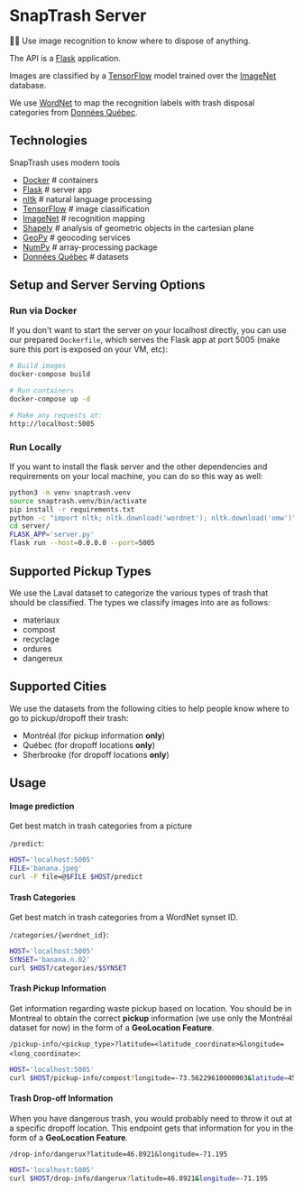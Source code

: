# SnapTrash Server

:ghost::put_litter_in_its_place: Use image recognition to know where to dispose of anything.

The API is a [Flask](http://flask.pocoo.org) application.

Images are classified by a [TensorFlow](https://www.tensorflow.org/) model trained over the [ImageNet](http://www.image-net.org/) database.

We use [WordNet](https://wordnet.princeton.edu/) to map the recognition labels with trash disposal categories from [Données Québec](https://www.donneesquebec.ca/recherche/fr/dataset/matieres-residuelles-acceptees-par-collecte).

## Technologies
SnapTrash uses modern tools
* [Docker](https://www.docker.com/) # containers
* [Flask](http://flask.pocoo.org) # server app
* [nltk](https://pypi.org/project/nltk/) # natural language processing
* [TensorFlow](https://www.tensorflow.org/) # image classification
* [ImageNet](https://wordnet.princeton.edu/) # recognition mapping
* [Shapely](https://pypi.org/project/Shapely/) # analysis of geometric objects in the cartesian plane
* [GeoPy](https://pypi.org/project/geopy/) # geocoding services
* [NumPy](https://pypi.org/project/numpy/) # array-processing package
* [Données Québec](https://www.donneesquebec.ca/recherche/fr/dataset/matieres-residuelles-acceptees-par-collecte) # datasets

## Setup and Server Serving Options
### Run via Docker
If you don't want to start the server on your localhost directly, you can use our prepared `Dockerfile`, which serves the Flask app at port 5005 (make sure this port is exposed on your VM, etc):

```sh
# Build images
docker-compose build

# Run containers
docker-compose up -d

# Make any requests at:
http://localhost:5005
```

### Run Locally
If you want to install the flask server and the other dependencies and requirements on your local machine, you can do so this way as well:

```sh
python3 -m venv snaptrash.venv
source snaptrash.venv/bin/activate
pip install -r requirements.txt
python -c "import nltk; nltk.download('wordnet'); nltk.download('omw')"
cd server/
FLASK_APP='server.py'
flask run --host=0.0.0.0 --port=5005
```

## Supported Pickup Types
We use the Laval dataset to categorize the various types of trash that should be classified. The types we classify images into are as follows:

* materiaux
* compost
* recyclage
* ordures
* dangereux

## Supported Cities
We use the datasets from the following cities to help people know where to go to pickup/dropoff their trash:

* Montréal (for pickup information **only**)
* Québec (for dropoff locations **only**)
* Sherbrooke (for dropoff locations **only**)

## Usage

#### Image prediction
Get best match in trash categories from a picture

`/predict`:

```sh
HOST='localhost:5005'
FILE='banana.jpeg'
curl -F file=@$FILE $HOST/predict
```

#### Trash Categories
Get best match in trash categories from a WordNet synset ID.

`/categories/{wordnet_id}`:

```sh
HOST='localhost:5005'
SYNSET='banana.n.02'
curl $HOST/categories/$SYNSET
```

#### Trash Pickup Information
Get information regarding waste pickup based on location.
You should be in Montreal to obtain the correct **pickup** information (we use only the Montréal dataset for now) in the form of a **GeoLocation Feature**.

`/pickup-info/<pickup_type>?latitude=<latitude_coordinate>&longitude=<long_coordinate>`:

```sh
HOST='localhost:5005'
curl $HOST/pickup-info/compost?longitude=-73.56229610000003&latitude=45.4946761
```

#### Trash Drop-off Information
When you have dangerous trash, you would probably need to throw it out at a specific dropoff location. This endpoint gets that information for you in the form of a **GeoLocation Feature**.

`/drop-info/dangerux?latitude=46.8921&longitude=-71.195`

```sh
HOST='localhost:5005'
curl $HOST/drop-info/dangerux?latitude=46.8921&longitude=-71.195
```
